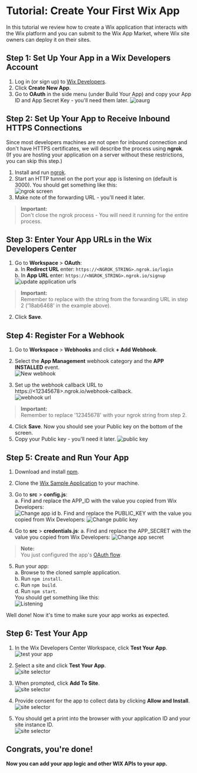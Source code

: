 # Tutorial: Create Your First Wix App
In this tutorial we review how to create a Wix application that interacts with the Wix platform and you can submit to the Wix App Market, where Wix site owners can deploy it on their sites.   

## Step 1: Set Up Your App in a Wix Developers Account 
1. Log in (or sign up) to [Wix Developers](https://dev.wix.com/).
2. Click **Create New App**.
3. Go to **OAuth** in the side menu (under Build Your App) and copy your App ID and App Secret Key - you'll need them later.
![oaurg](../media/oauth-settings.png)

## Step 2: Set Up Your App to Receive Inbound HTTPS Connections
Since most developers machines are not open for inbound connection and don't have HTTPS certificates, we will describe the process using **ngrok**.  
(If you are hosting your application on a server without these restrictions, you can skip this step.)

1. Install and run [ngrok](https://dashboard.ngrok.com/get-started).
2. Start an HTTP tunnel on the port your app is listening on  (default is 3000).
  You should get something like this:  
![ngrok screen](../media/ngrok.png)
3. Make note of the forwarding URL - you'll need it later.

<blockquote class='important'>
<p>
  <strong>Important:</strong><br/>
Don't close the ngrok process - You will need it running for the entire process.
</p>
</blockquote>

## Step 3: Enter Your App URLs in the Wix Developers Center
1. Go to **Workspace** > **OAuth**:     
   a. In **Redirect URL** enter: `https://<NGROK_STRING>.ngrok.io/login`     
   b. In **App URL** enter: `https://<NGROK_STRING>.ngrok.io/signup`     
![update application urls](../media/urls.png)
<blockquote class='important'>
<p>
  <strong>Important:</strong><br/>
Remember to replace <NGROK_STRING> with the string from the forwarding URL in step 2 ('18ab6468' in the example above).  
</p>
</blockquote>

2. Click **Save**.


## Step 4: Register For a Webhook
1. Go to **Workspace** > **Webhooks** and click **+ Add Webhook**.
2. Select the **App Management** webhook category and the **APP INSTALLED** event.  
![New webhook](../media/add-webhook.png)

3. Set up the webhook callback URL to https://<12345678>.ngrok.io/webhook-callback.  
![webhook url](../media/webhook-callback.png)  

<blockquote class='important'>
<p>
  <strong>Important:</strong><br/>
Remember to replace '12345678' with your ngrok string from step 2.  
</p>
</blockquote>

4. Click **Save**.
  Now you should see your Public key on the bottom of the screen. 
5. Copy your Public key - you'll need it later.
![public key](../media/get-public-key.png)


## Step 5: Create and Run Your App

1. Download and install [npm](https://www.npmjs.com/get-npm).
2. Clone the [Wix Sample Application](https://github.com/shaykewix/sample-wix-rest-app) to your machine.
3. Go to **src** > **config.js**:  
  a. Find and replace the APP_ID with the value you copied from Wix Developers:  
![Change app id](../media/change-config.png)
  b. Find and replace the PUBLIC_KEY with the value you copied from Wix Developers:
![Change public key](../media/change-public-key.png)
  
4. Go to **src** > **credentials.js**:
  a. Find and replace the APP_SECRET  with the value you copied from Wix Developers:
![Change app secret](../media/change-credentials.png)
<blockquote class='note'>
<p>
  <strong>Note:</strong><br/>
You just configured the app's <a href="https://dev.wix.com/api/rest/getting-started/authentication">OAuth flow</a>.
</p>
</blockquote>

5. Run your app:    
  a. Browse to the cloned sample application.    
  b. Run `npm install`.  
  c. Run `npm build`.  
  d. Run `npm start`.  
  You should get something like this:  
![Listening](../media/listening.png)

Well done! Now it's time to make sure your app works as expected.

## Step 6: Test Your App

1. In the Wix Developers Center Workspace, click **Test Your App**.  
![test your app](../media/test-button.png)  

2. Select a site and click **Test Your App**.  
![site selector](../media/site-selector.png)

3. When prompted, click **Add To Site**.  
![site selector](../media/add-to-site.png)

4. Provide consent for the app to collect data by clicking **Allow and Install**.  
![site selector](../media/consent.png)

5. You should get a print into the browser with your application ID and your site instance ID.  
![site selector](../media/end.png)

## Congrats, you're done!
**Now you can add your app logic and other WIX APIs to your app.**
